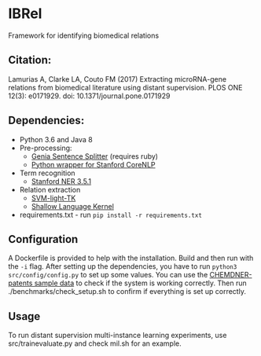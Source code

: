 # IBRel
Framework for identifying biomedical relations

## Citation:

Lamurias A, Clarke LA, Couto FM (2017) Extracting microRNA-gene relations from biomedical literature using distant supervision. PLOS ONE 12(3): e0171929. doi: 10.1371/journal.pone.0171929

## Dependencies:
* Python 3.6 and Java 8
* Pre-processing:
    * [Genia Sentence Splitter](http://www.nactem.ac.uk/y-matsu/geniass/) (requires ruby)
    * [Python wrapper for Stanford CoreNLP](https://bitbucket.org/torotoki/corenlp-python)
* Term recognition
    * [Stanford NER 3.5.1](http://nlp.stanford.edu/software/CRF-NER.shtml)
* Relation extraction
    * [SVM-light-TK](http://disi.unitn.it/moschitti/Tree-Kernel.htm)
    * [Shallow Language Kernel](https://hlt-nlp.fbk.eu/technologies/jsre)
* requirements.txt - run `pip install -r requirements.txt`

## Configuration
A Dockerfile is provided to help with the installation.
Build and then run with the `-i` flag.
After setting up the dependencies, you have to run `python3 src/config/config.py` to set up some values.
You can use the [CHEMDNER-patents sample data](http://www.biocreative.org/media/store/files/2015/chemdner_patents_sample_v02.tar.zip) to check if the system is working correctly.
Then run ./benchmarks/check_setup.sh to confirm if everything is set up correctly.

## Usage
To run distant supervision multi-instance learning experiments, use src/trainevaluate.py and check mil.sh for an example.
